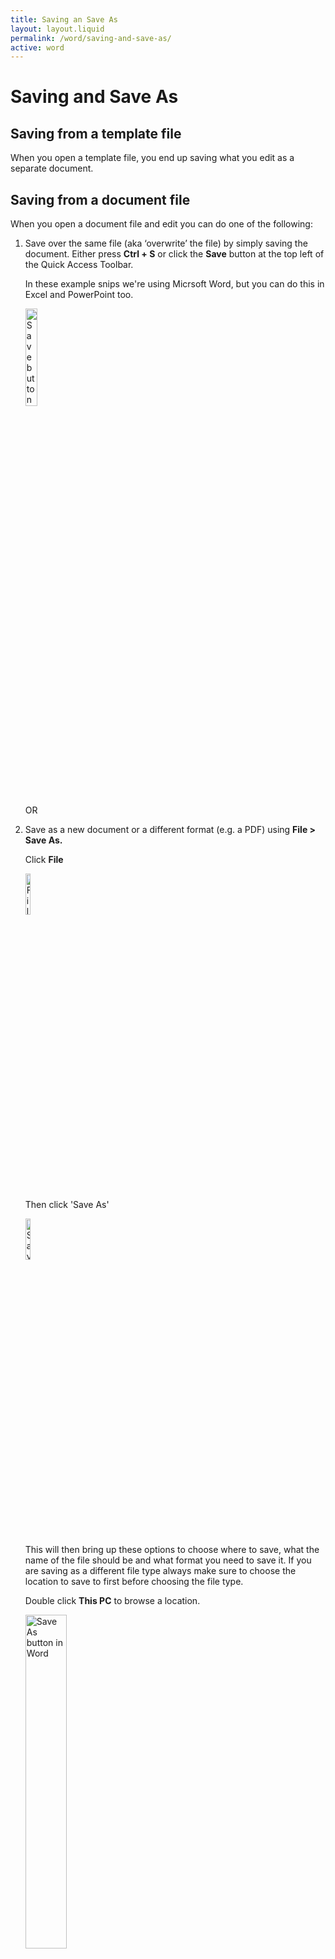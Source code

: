 ```yaml
---
title: Saving an Save As
layout: layout.liquid
permalink: /word/saving-and-save-as/
active: word
---
```


<h1>Saving and Save As</h1>

<section class="section-light">

<h2>Saving from a template file</h2>
When you open a template file, you end up saving what you edit as a separate document.

<h2>Saving from a document file</h2>
<p>When you open a document file and edit you can do one of the following:</p>
<ol>
  <li>Save over the same file (aka ‘overwrite’ the file) by simply saving the document. Either press <strong>Ctrl + S</strong> or click the <strong>Save</strong> button at the top left of the Quick Access Toolbar.</li>

<p>In these example snips we're using Micrsoft Word, but you can do this in Excel and PowerPoint too.<p>

<p><img src="{{ '/assets/images/word/Saving%20and%20Save%20as/1%20Autosave.png' | url }}"  alt="Save button in Word" style="height:20%; width:20%; vertical-align:middle"></p>

<p>OR</p>

  <li>Save as a new document or a different format (e.g. a PDF) using <strong>File > Save As.</strong></li>

<p>Click <strong>File</strong></p>
<p><img src="{{ '/assets/images/word/Saving%20and%20Save%20as/2a%20File.png' | url }}"  alt="File button in Word" style="height:13%; width:13%; vertical-align:middle"></p>
<p>Then click 'Save As'</p>
<p><img src="{{ '/assets/images/word/Saving%20and%20Save%20as/2b%20Save%20As.png' | url }}"  alt="Save button in Word" style="height:13%; width:13%; vertical-align:middle"></p>

<p>This will then bring up these options to choose where to save, what the name of the file should be and what format you need to save it. If you are saving as a different file type always make sure to choose the location to save to first before choosing the file type.</p>

<p>Double click <strong>This PC</strong> to browse a location.</p>

<p><img src="{{ '/assets/images/word/Saving%20and%20Save%20as/3%20Save%20As.png' | url }}"  alt="Save As button in Word" style="height:37%; width:37%; vertical-align:middle"></p>

<p>In the browser window that appears decide on the file name, the file type (e.g. document, template, PDF) and the location to save it.</p>

<p><img src="{{ '/assets/images/word/Saving%20and%20Save%20as/c%20Browse%20window.png' | url }}"  alt="Save As browse window" style="height:70%; width:70%; vertical-align:middle"></p>
</li>